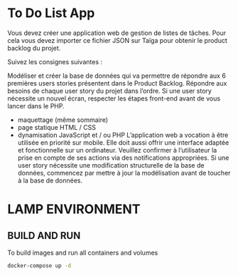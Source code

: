 # To Do List App

Vous devez créer une application web de gestion de listes de tâches. Pour cela vous devez importer ce fichier JSON sur Taïga pour obtenir le product backlog du projet.

Suivez les consignes suivantes :

Modéliser et créer la base de données qui va permettre de répondre aux 6 premières users stories présentent dans le Product Backlog.
Répondre aux besoins de chaque user story du projet dans l’ordre.
Si une user story nécessite un nouvel écran, respecter les étapes front-end avant de vous lancer dans le PHP.
- maquettage (même sommaire)
- page statique HTML / CSS
- dynamisation JavaScript et / ou PHP
L’application web a vocation à être utilisée en priorité sur mobile. Elle doit aussi offrir une interface adaptée et fonctionnelle sur un ordinateur.
Veuillez confirmer à l’utilisateur la prise en compte de ses actions via des notifications appropriées.
Si une user story nécessite une modification structurelle de la base de données, commencez par mettre à jour la modélisation avant de toucher à la base de données.


# LAMP ENVIRONMENT

## BUILD AND RUN

To build images and run all containers and volumes

```sh
docker-compose up -d
```